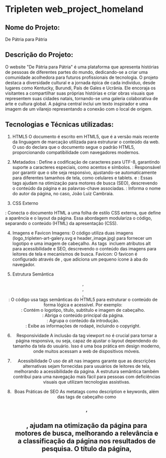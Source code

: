 # Tripleten web_project_homeland

## Nome do Projeto:

De Pátria para Pátria

## Descrição do Projeto:

O website "De Pátria para Pátria" é uma plataforma que apresenta histórias de pessoas de diferentes partes do mundo, dedicando-se a criar uma comunidade acolhedora para futuros profissionais de tecnologia. O projeto destaca a diversidade cultural e a jornada épica de cada indivíduo, desde lugares como Kentucky, Burundi, País de Gales e Ucrânia. Ele encoraja os visitantes a compartilhar suas próprias histórias e criar obras visuais que representem suas cidades natais, tornando-se uma galeria colaborativa de arte e cultura global. A página central inclui um texto inspirador e uma imagem de um vilarejo representando a conexão com o local de origem.

## Tecnologias e Técnicas utilizadas:

1. HTML5
   O documento é escrito em HTML5, que é a versão mais recente da linguagem de marcação utilizada para estruturar o conteúdo da web. O uso do <!DOCTYPE html> declara que o documento segue o padrão HTML5, proporcionando compatibilidade com navegadores modernos.

2. Metadados
<meta charset="UTF-8">: Define a codificação de caracteres para UTF-8, garantindo suporte a caracteres especiais, como acentos e símbolos.
<meta name="viewport" content="width=device-width, initial-scale=1.0">: Responsável por garantir que o site seja responsivo, ajustando-se automaticamente para diferentes tamanhos de tela, como celulares e tablets.
<meta name="description"> e <meta name="keywords">: Essas tags ajudam na otimização para motores de busca (SEO), descrevendo o conteúdo da página e as palavras-chave associadas.
<meta name="author">: Informa o nome do autor da página, no caso, João Luiz Cambraia.

3. CSS Externo
<link rel="stylesheet" href="./pages/index.css">: Conecta o documento HTML a uma folha de estilo CSS externa, que define a aparência e o layout da página. Essa abordagem modulariza o código, separando o conteúdo (HTML) da apresentação (CSS).

4. Imagens e Favicon
   Imagens: O código utiliza duas imagens (logo_tripleten-art-galery.svg e header_image.jpg) para fornecer um logotipo e uma imagem de cabeçalho. As tags <img> incluem atributos alt para acessibilidade e SEO, descrevendo o conteúdo das imagens para leitores de tela e mecanismos de busca.
   Favicon: O favicon é configurado através de <link rel="shortcut icon" href="favicon.ico" type="image/x-icon">, que adiciona um pequeno ícone à aba do navegador.

5. Estrutura Semântica
<header>, <main>, <section>, <footer>: O código usa tags semânticas do HTML5 para estruturar o conteúdo de forma lógica e acessível. Por exemplo:
<header>: Contém o logotipo, título, subtítulo e imagem de cabeçalho.
<main>: Abriga o conteúdo principal da página.
<section>: Agrupa o conteúdo da introdução.
<footer>: Exibe as informações de rodapé, incluindo o copyright.

6. Responsividade
   A inclusão da tag viewport no <meta> é crucial para tornar a página responsiva, ou seja, capaz de ajustar o layout dependendo do tamanho da tela do usuário. Isso é uma boa prática em design moderno, onde muitos acessam a web de dispositivos móveis.

7. Acessibilidade
   O uso de alt nas imagens garante que as descrições alternativas sejam fornecidas para usuários de leitores de tela, melhorando a acessibilidade da página.
   A estrutura semântica também contribui para uma navegação mais fácil para pessoas com deficiências visuais que utilizam tecnologias assistivas.

8. Boas Práticas de SEO
   As metatags como description e keywords, além das tags de cabeçalho como <h1>, <h2>, ajudam na otimização da página para motores de busca, melhorando a relevância e a classificação da página nos resultados de pesquisa.
   O título da página, <title> De Pátria para Pátria, é outro fator importante para SEO, informando o tema principal do site.

9. Uso de Citações
   O trecho com a frase de Joseph Beuys utiliza tags <span> para estilizar a citação e destacar o nome do autor. Embora seja uma técnica simples, é útil para controle de estilo ao aplicar CSS.

10. Organização Modular
    A organização modular do código, separando o CSS externo do HTML, segue o princípio de separação de preocupações, uma boa prática em desenvolvimento web que facilita a manutenção e reutilização do código.

## Link para o GitHub Pages:

O site está disponível no GitHub Pages: [Clique aqui para acessar](https://jlcambraia.github.io/web_project_homeland/)

## Planos de Melhoria:

1. Melhoria na identidade visual: Incorporar elementos gráficos mais ricos e atraentes que representem os diferentes países e culturas, como mapas, bandeiras ou símbolos característicos.

2. Aprimorar a navegação: Implementar uma barra de navegação simplificada com ícones e categorias claras (ex.: "Histórias", "Galeria de Arte", "Participe").

3. Formulário de contribuição de histórias: Adicionar uma área onde os visitantes possam facilmente compartilhar suas próprias histórias de forma mais estruturada, com opções para anexar imagens, vídeos ou áudios.

4. Galeria expandida: Incluir a possibilidade de explorar as histórias por meio de uma galeria visual, onde cada contribuição pode ser exibida com uma imagem, história breve e localização no mapa.

5. Facilitar o compartilhamento das histórias nas redes sociais diretamente do site, utilizando botões visíveis e links integrados.
